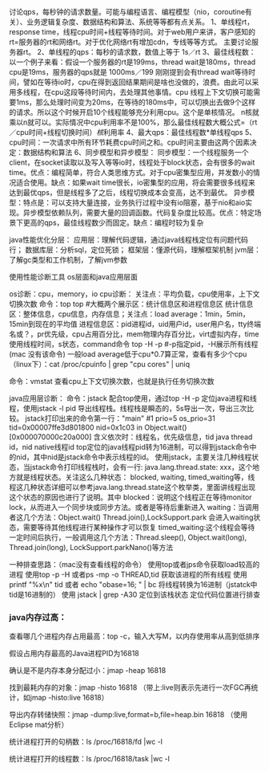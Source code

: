 讨论qps，每秒钟的请求数量。可能与编程语言、编程模型（nio，coroutine有关）、业务逻辑复杂度、数据结构和算法、系统等等都有点关系。
1、单线程rt，response time，线程cpu时间+线程等待时间。对于web用户来讲，客户感知的rt=服务器的rt和网络rt。对于优化网络rt有增加cdn，专线等等方式。
主要讨论服务器rt。
2、单线程的qps：每秒的请求数，数值上等于 1s／rt
3、最佳线程数：以一个例子来看：假设一个服务器的rt是199ms，thread wait是180ms，thread cpu是19ms，服务器的qps就是 1000ms／199
刚刚提到会有thread wait等待时间，譬如在等待io时，cpu在得到返回结果期间是啥也没做的，浪费。由此可以采用多线程，在cpu这段等待时间内，去处理其他事情。cpu
线程上下文切换可能需要1ms，那么处理时间变为20ms，在等待的180ms中，可以切换出去做9个这样的请求。所以这个时候开启10个线程能够充分利用cpu。这个是单核情况。
n核就乘以n就可以。实际情况中cpu利用率不是100%，那么最佳线程数大概公式=（rt／cpu时间+线程切换时间）*核*利用率
4、最大qps：最佳线程数*单线程qps
5、cpu时间：一次请求中所有环节耗费cpu时间之和。cpu时间主要由这两个因素决定：数据结构和算法
6、同步模型和异步模型：
同步模型：一个线程服务一个client，在socket读取以及写入等等io时，线程处于block状态，会有很多的wait time。优点：编程简单，符合人类思维方式。对于cpu密集型应用，并发数小的情况适合使用。缺点：如果wait time很长，io密集型的应用，将会需要很多线程来达到最优qps，但是线程多了之后，线程切换成本会变高，达不到最优。
异步模型：特点是：可以支持大量连接，业务执行过程中没有io阻塞，基于nio和aio实现。异步模型依赖队列，需要大量的回调函数。代码复杂度比较高。优点：特定场景下更高的qps，最佳线程数少而固定。缺点：编程时较为复杂

java性能优化分层：
应用层：理解代码逻辑，通过java线程栈定位有问题代码行；
数据库层：分析sql，定位死锁；
框架层：懂源代码，理解框架机制
jvm层：了解gc类型和工作机制，了解jvm参数

使用性能诊断工具
os层面和java应用层面

os诊断：cpu，memory，io
cpu诊断：
关注点：平均负载，cpu使用率，上下文切换次数
命令：top
top #大概两个展示区：统计信息区和进程信息区
统计信息区：整体信息，cpu信息，内存信息；关注点：load average：1min，5min，15min到现在的平均值
进程信息区：pid进程id，uid用户id，user用户名，tty终端名或？，pr优先级，cpu占用百分比，mem物理内存百分比，virt虚拟内存，time使用线程时间，s状态，command命令
top -H -p <pid> #-p指定pid，-H展示所有线程(mac 没有该命令)
一般load average低于cpu*0.7算正常，查看有多少个cpu（linux下）：cat /proc/cpuinfo | grep "cpu cores" | uniq

命令：vmstat
查看cpu上下文切换次数，也就是执行任务切换次数

java应用层诊断：
命令：jstack
配合top使用，通过top -H -p <pid>定位java进程和线程，使用jstack -l pid 导出线程栈。线程栈是瞬态的，5s导出一次，导出三次比较。
jstack打印出来的命令第一行："main" #1 prio=5 os_prio=31 tid=0x00007ffe3d801800 nid=0x1c03 in Object.wait() [0x000070000c20a000]
含义依次时：线程名，优先级信息，tid java thread id，nid native线程id
top定位的java线程pid转为16进制，可以得到jstack命令中的nid，其中nid是jstack命令中表示线程的id。
使用jstack，主要关注几种线程状态，当jstack命令打印线程栈时，会有一行: java.lang.thread.state: xxx，这个地方就是线程状态。关注这么几种状态：
blocked, waiting, timed_waiting等，线程这几种状态详细可以参考java.lang.thread.state这个枚举类，里面讲线程出现这个状态的原因也进行了说明。其中
blocked：说明这个线程正在等待monitor lock，从而进入一个同步块或同步方法。或者是等待后重新进入
waiting：当调用者这几个方法：Object.wait() Thread.join(),LockSupport.park 会进入waiting状态，需要等待其他线程进行某种操作才可以恢复
timed_waiting:这个线程会等待一定时间后执行，一般调用这几个方法：Thread.sleep(), Object.wait(long), Thread.join(long), LockSupport.parkNano()等方法

一种排查思路：（mac没有查看线程的命令）
使用top或者jps命令获取load较高的进程
使用top -p <pid> -H 或者ps -mp <pid> -o THREAD,tid 获取该进程的所有线程
使用 printf "%x\n" tid 或者 echo "obase=16; <pid>" | bc 将线程转换为16进制（jstatck中tid是16进制的）
使用 jstack <pid> | grep <tid> -A30 定位到该栈状态
定位代码位置进行排查

### java内存过高：
查看哪几个进程内存占用最高：top -c，输入大写M，以内存使用率从高到低排序

假设占用内存最高的Java进程PID为16818

确认是不是内存本身分配过小：jmap -heap 16818

找到最耗内存的对象：jmap -histo 16818 （带上:live则表示先进行一次FGC再统计，如jmap -histo:live 16818）

导出内存转储快照：jmap -dump:live,format=b,file=heap.bin 16818 （使用Eclipse mat分析）

统计进程打开的句柄数：ls /proc/16818/fd |wc -l

统计进程打开的线程数：ls /proc/16818/task |wc -l
